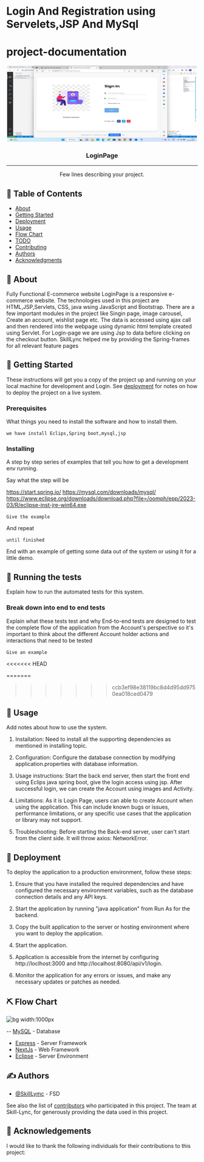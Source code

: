 # Login And Registration using Servelets,JSP And MySql



# project-documentation

<p align="center">
  <a href="" rel="noopener">
 <img width=500px height=200px src="LoginPage.png" alt="Project logo"></a>
</p>


<h3 align="center">LoginPage</h3>

---

<p align="center"> Few lines describing your project.
    <br> 
</p>

## 📝 Table of Contents
- [About](#about)
- [Getting Started](#getting_started)
- [Deployment](#deployment)
- [Usage](#usage)
- [Flow Chart](#flowchart)
- [TODO](../TODO.md)
- [Contributing](../CONTRIBUTING.md)
- [Authors](#authors)
- [Acknowledgments](#acknowledgement)

## 🧐 About <a name = "about"></a>
Fully Functional E-commerce website LoginPage is a responsive e-commerce website. The technologies used in this project are HTML,JSP,Servlets, CSS, java wsing JavaScript and Bootstrap. There are a few important modules in the project like Singin page, image carousel, Create an account, wishlist page etc. The data is accessed using ajax call and then rendered into the webpage using dynamic html template created using Servlet. For Login-page we are using Jsp to  data before clicking on the checkout button. SkillLync helped me by providing the Spring-frames for all relevant feature pages

## 🏁 Getting Started <a name = "getting_started"></a>
These instructions will get you a copy of the project up and running on your local machine for development and Login. See [deployment](#deployment) for notes on how to deploy the project on a live system.

### Prerequisites
What things you need to install the software and how to install them.

```
we have install Eclips,Spring boot,mysql,jsp
```

### Installing
A step by step series of examples that tell you how to get a development env running.

Say what the step will be

https://start.spring.io/
https://mysql.com/downloads/mysql/
https://www.eclipse.org/downloads/download.php?file=/oomph/epp/2023-03/R/eclipse-inst-jre-win64.exe


```
Give the example
```

And repeat

```
until finished
```

End with an example of getting some data out of the system or using it for a little demo.

## 🔧 Running the tests <a name = "tests"></a>
Explain how to run the automated tests for this system.

### Break down into end to end tests
Explain what these tests test and why
End-to-end tests are designed to test the complete flow of the application from the Account's perspective so it's important to think about the different Account holder actions and interactions that need to be tested
```
Give an example
```

<<<<<<< HEAD


=======
>>>>>>> ccb3ef98e38119bc8d4d95dd9750ea018ced0479
## 🎈 Usage <a name="usage"></a>
Add notes about how to use the system.
1. Installation: Need to install all the supporting dependencies as mentioned in installing topic.

2. Configuration: Configure the database connection by modifying application.properties with  database information.

3. Usage instructions: Start the back end server, then start the front end using Eclips java spring boot, give the login access using jsp. After successful login, we can create the Account using images and Activity.

4. Limitations: As it is Login Page, users can able to create Account  when using the application. This can include known bugs or issues, performance limitations, or any specific use cases that the application or library may not support.


5. Troubleshooting: Before starting the Back-end server, user can't start from the client side. It will throw axios: NetworkError.


## 🚀 Deployment <a name = "deployment"></a>
To deploy the application to a production environment, follow these steps:

1. Ensure that you have installed the required dependencies and have configured the necessary environment variables, such as the database connection details and any API keys.

2. Start the application by running "java application" from Run As for the backend.

3. Copy the built application to the server or hosting environment where you want to deploy the application.

4. Start the application.

5. Application is accessible from the internet by configuring http://loclhost:3000 and http://localhost:8080/api/v1/login.

6. Monitor the application for any errors or issues, and make any necessary updates or patches as needed.


## ⛏️ Flow Chart <a name = "flowchart"></a>

![bg width:1000px](./LoginPageflowchart.png)

-- [MySQL](https://mysql.com/) - Database
- [Express](https://expressjs.com/) - Server Framework
- [NextJs](https://nextjs.org/) - Web Framework
- [Eclipse](https://www.eclipse.org/) - Server Environment

## ✍️ Authors <a name = "authors"></a>
- [@SkillLymc](https://github.com/kylelobo) - FSD

See also the list of [contributors](https://github.com/kylelobo/The-Documentation-Compendium/contributors) who participated in this project.
The team at Skill-Lync, for generously providing the data used in this project.

## 🎉 Acknowledgements <a name = "acknowledgement"></a>
I would like to thank the following individuals for their contributions to this project:


